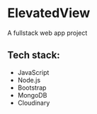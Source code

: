 # ElevatedView
A fullstack web app project 
## Tech stack:
- JavaScript
- Node.js
- Bootstrap
- MongoDB
- Cloudinary

